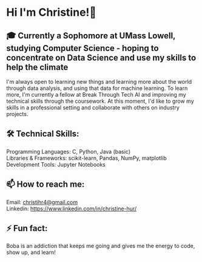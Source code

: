 # Hi I'm Christine!👋

## 🎓 Currently a Sophomore at UMass Lowell, studying Computer Science - hoping to concentrate on Data Science and use my skills to help the climate

I'm always open to learning new things and learning more about the world through data analysis, and using that data for machine learning. To learn more, I'm currently a fellow at Break Through Tech AI and improving my technical skills through the coursework. At this moment, I'd like to grow my skills in a professional setting and collaborate with others on industry projects. <br/>

## 🛠 Technical Skills:
Programming Languages: C, Python, Java (basic) <br/>
Libraries & Frameworks: scikit-learn, Pandas, NumPy, matplotlib <br/>
Development Tools: Jupyter Notebooks <br/>

## 📫 How to reach me: 
Email: christihr4@gmail.com <br/>
Linkedin: https://www.linkedin.com/in/christine-hur/


## ⚡ Fun fact:
Boba is an addiction that keeps me going and gives me the energy to code, show up, and learn!

